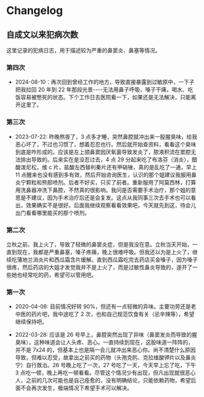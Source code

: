 # Changelog

## 自成文以来犯病次数

这里记录的犯病日志，用于描述较为严重的鼻窦炎、鼻塞等情况。

### 第四次

- 2024-08-10：再次回到曾经工作的地方，导致直接暴露到过敏原中，一下子把我拉回 20 年到 22 年那段光景----无法用鼻子呼吸，嗓子干痛，喝水、吃饭容易被憋死的状态。下个工作日去医院看一下，如果还是无法解决，只能离开这里了。

### 第三次

- 2023-07-22: 昨晚熬夜了，3 点多才睡，突然鼻腔就冲出来一股腥臭味，给我恶心坏了，不过也习惯了，想着忍忍也行。然后就开始查资料，看看这个臭味到底是咋形成的。应该是左上颌鼻窦因厌氧菌导致发炎了，脓液积流在窦腔无法排出导致的。后来实在是没忍过去，4 点 29 分起来吃了布洛芬（消炎），醋酸泼尼松，维 c 片，盐酸左西替利秦片还有甲硝锉，真的是乱吃了一通，早上 11 点醒来也没有感到多有效，然后开始咨询医生，认识的那个姐建议我服用鼻炎宁颗粒和熊胆喷剂。后者不好买，只买了前者。重新服用了阿莫西林，打算用洗鼻器冲洗下鼻腔，不然真的很影响。我问是否需要手术治疗，那个姐的意思是不建议，因为手术治疗后还是会复发。这点从我同事三次去手术也可以看出，效果确实不是很好。后面我继续观察看看效果吧，今天就先到这，待会儿出门看看哪里能买的那个喷剂。

### 第二次

立秋之前，我上火了，导致了轻微的鼻窦炎症，但是我没在意。立秋当天开始，一直到现在，我都是严重鼻塞，嗓子疼痛，晚上很难呼吸。但我还以为是上火了，继续吃蒲地兰消炎片和西瓜霜含片缓解。直到西瓜霜吃完去药店买金嗓子，因为嗓子很疼，然后药店的大姐才发觉我并不是上火了，而是过敏性鼻炎导致的，遂开了一些她也经常吃的药，希望可以管用吧。

### 第一次

- 2020-04-06: 目前情况好转 90%，但还有一点轻微的异味。主要功劳还是老中医的药片吧，我中途吃了 2 次，也和自己规范饮食有关（忌辛辣等），希望继续保持吧。

- 2022-03-28: 应该是 26 号早上，鼻腔突然出现了异味（鼻窦发炎而导致的腥臭味），这种味道会让人头疼、恶心。一直持续到现在，这股味道一阵阵的，并不是 7x24 的，但基本上也是隔一会儿就冲出来恶心你。尚不清楚什么原因导致，但难以忍受，故拿出之前买的药物（头孢克肟、克拉维酸钾片以及鼻炎宁）自行救治。26 号晚上吃了一次，27 号吃了一天，今天早上忘了吃，下午 3 点吃一顿，晚上再吃一顿看看。尽管这个情况少有出现，但凡出现就很恶心人，之前的几次可能也是自己痊愈的，没有明确结论，只能依赖药物，希望后面不会再次发生，极端情况下希望手术可以解决。
